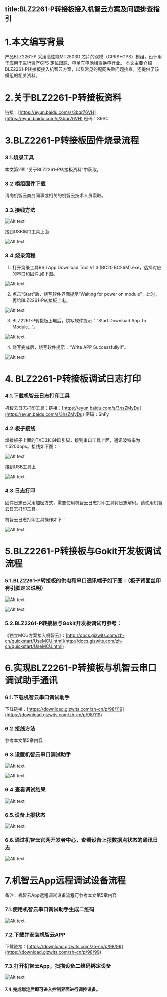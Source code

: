 
title:BLZ2261-P转接板接入机智云方案及问题排查指引
---
# 1.本文编写背景
产品BLZ2261-P 采用高性能MT2503D 芯片的双模（GPRS+GPS）模组，设计用于应用于进行资产GPS 定位跟踪、电单车电池租赁换电行业。 
本文主要介绍BLZ2261-P转接板接入机智云方案，以及常见的配网失败问题排查，还提供了该模组的相关资料。

# 2.关于BLZ2261-P转接板资料

链接：[https://eyun.baidu.com/s/3bqr76VH](https://eyun.baidu.com/s/3bqr76VH) 密码：S9SC

# 3.BLZ2261-P转接板固件烧录流程

### 3.1.烧录工具

 本文第2章 “关于BLZ2261-P转接板资料”中获取。
 
### 3.2.模组固件下载

请向机智云商务同事或相关的机智云技术人员索取。

### 3.3.接线方法

![Alt text](/assets/zh-cn/deviceDev/BLZ2261-P_png/1.png)


接到USB串口工具上面


![Alt text](/assets/zh-cn/deviceDev/BLZ2261-P_png/2.png)


### 3.4.烧录流程

1.	打开烧录工具BSJ App Download Tool V1.3 (BC20 BC26M).exe，选择对应的串口和固件,如下图。

![Alt text](/assets/zh-cn/deviceDev/BLZ2261-P_png/3.png)

2.	点击“Start”后，烧写软件界面提示“Waiting for power on module”，此时，再给BLZ2261-P转接板上电。

![Alt text](/assets/zh-cn/deviceDev/BLZ2261-P_png/4.png)

3.	BLZ2261-P转接板上电后，烧写软件提示：“Start Download App To Module…”。

![Alt text](/assets/zh-cn/deviceDev/BLZ2261-P_png/5.png)

4.	烧写完成后，烧写软件提示：“Write APP Successfully!!”。

![Alt text](/assets/zh-cn/deviceDev/BLZ2261-P_png/6.png)

# 4. BLZ2261-P转接板调试日志打印

### 4.1.下载机智云日志打印工具

机智云日志打印工具：链接：[https://eyun.baidu.com/s/3hsZMyDu](https://eyun.baidu.com/s/3hsZMyDu) 密码：ShFy


### 4.2.板子接线

焊接板子上面的TXD3和GND引脚，接到串口工具上面，通讯波特率为115200bps。接线如下图：

![Alt text](/assets/zh-cn/deviceDev/BLZ2261-P_png/7.png)

接到USB工具上

![Alt text](/assets/zh-cn/deviceDev/BLZ2261-P_png/8.png)

### 4.3.日志打印

固件日志已采用加密方式，需要使用机智云日志打印工具将日志解码。请使用机智云日志打印工具。

机智云日志打印工具操作如下：

![Alt text](/assets/zh-cn/deviceDev/BLZ2261-P_png/9.png)

# 5.BLZ2261-P转接板与Gokit开发板调试流程

### 5.1.BLZ2261-P转接板的供电和串口通讯端子如下图：（板子背面丝印有引脚定义说明）

![Alt text](/assets/zh-cn/deviceDev/BLZ2261-P_png/10.png)

![Alt text](/assets/zh-cn/deviceDev/BLZ2261-P_png/11.png)

### 5.2.BLZ2261-P转接板与Gokit开发板调试可参考：

《独立MCU方案接入机智云》：[http://docs.gizwits.com/zh-cn/quickstart/UseMCU.html](http://docs.gizwits.com/zh-cn/quickstart/UseMCU.html)

# 6.实现BLZ2261-P转接板与机智云串口调试助手通讯

### 6.1.下载机智云串口调试助手

下载链接：[https://download.gizwits.com/zh-cn/p/98/119](https://download.gizwits.com/zh-cn/p/98/119)

### 6.2.接线方法

参考本文第5章内容

### 6.3.设置机智云串口调试助手

![Alt text](/assets/zh-cn/deviceDev/BLZ2261-P_png/12.png)

![Alt text](/assets/zh-cn/deviceDev/BLZ2261-P_png/13.png)

### 6.4.查看调试结果

![Alt text](/assets/zh-cn/deviceDev/BLZ2261-P_png/14.png)

### 6.5.设备上报状态

![Alt text](/assets/zh-cn/deviceDev/BLZ2261-P_png/15.png)

### 6.6.通过机智云官网开发者中心，查看设备上报数据点状态的通讯日志

![Alt text](/assets/zh-cn/deviceDev/BLZ2261-P_png/16.png)

# 7.机智云App远程调试设备流程

备注：机智云App远程调试设备流程可参考本文第5章内容

### 7.1.使用机智云串口调试助手生成二维码

![Alt text](/assets/zh-cn/deviceDev/BLZ2261-P_png/17.png)

### 7.2.下载并安装机智云APP

下载链接：[https://download.gizwits.com/zh-cn/p/98/99](https://download.gizwits.com/zh-cn/p/98/99)

### 7.3.打开机智云App，扫描设备二维码绑定设备

![Alt text](/assets/zh-cn/deviceDev/BLZ2261-P_png/18.png)

#### 7.4.完成绑定后即可进入控制界面进行调控设备。
